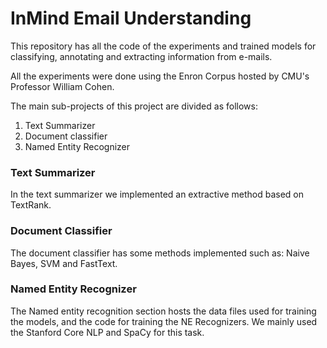 # InMind Email Understanding

This repository has all the code of the experiments and trained models for classifying, annotating and extracting information from e-mails.

All the experiments were done using the Enron Corpus hosted by CMU's Professor William Cohen.

The main sub-projects of this project are divided as follows:

1. Text Summarizer
2. Document classifier
3. Named Entity Recognizer



### Text Summarizer

In the text summarizer we implemented an extractive method based on TextRank.

### Document Classifier

The document classifier has some methods implemented such as: Naive Bayes, SVM and FastText.

### Named Entity Recognizer

The Named entity recognition section hosts the data files used for training the models, and the code for training the NE Recognizers. We mainly used the Stanford Core NLP and SpaCy for this task.